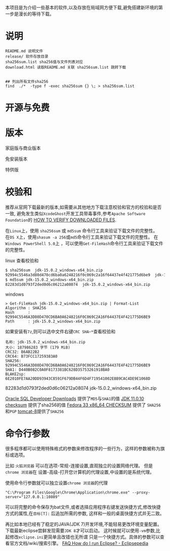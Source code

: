 本项目是为介绍一些基本的软件,以及存放在局域网方便下载,避免搭建新环境的第一步是漫长的等待下载。


# 

# 说明
 
    README.md 说明文件
    release/ 软件存放目录
    sha256sum.list sha256值与文件列表对应
    download.html 读取README.md 关联 sha256sum.list 跳转下载

 
    ## 列出所有文件sha256
    find  ./*  -type f -exec sha256sum {} \; > sha256sum.list



 
# 开源与免费

# 版本

家庭版与商业版本

免安装版本

  特供版


# 校验和

推荐从官网下载最新的版本,如需要从其他地方下载注意校验和官方的校验和是否一致,
避免发生类似`XcodeGhost`开发工具带毒事件,参考`Apache Software Foundation`的
[HOW TO VERIFY DOWNLOADED FILES](https://www.apache.org/info/verification.html).
 

在`Linux`上，使用 `sha256sum` 或 `md5sum` 命令行工具来验证下载文件的完整性。  
在`OS X`上，使用`shasum -a 256`或`md5`命令行工具来验证下载文件的完整性。
在`Windows PowerShell 5.0`上 ，可以使用`Get-FileHash`命令行工具来验证下载文件的完整性。



linux 查看校验和
```bash
$ sha256sum  jdk-15.0.2_windows-x64_bin.zip
92994c5546a3d80d470cd6ba0a6248216f0c069c2a16f64437e4f421775d6be9  jdk-15.0.2_windows-x64_bin.zip
$ md5sum jdk-15.0.2_windows-x64_bin.zip
82283d1d0793f2ded0d6c06212a08074  jdk-15.0.2_windows-x64_bin.zip
```

windows
```
> Get-FileHash jdk-15.0.2_windows-x64_bin.zip | Format-List
Algorithm : SHA256
Hash      : 92994C5546A3D80D470CD6BA0A6248216F0C069C2A16F64437E4F421775D6BE9
Path      : jdk-15.0.2_windows-x64_bin.zip
```

如果安装有`7z`,则可以选中文件右键`CRC SHA`-`*`查看校验和
```
名称: jdk-15.0.2_windows-x64_bin.zip
大小: 187986283 字节 (179 MiB)
CRC32: B6AB22B2
CRC64: B73FCC17259383A0
SHA256: 92994C5546A3D80D470CD6BA0A6248216F0C069C2A16F64437E4F421775D6BE9
SHA1: D440B082C0A0F8173381BC628D35753261918BA0
BLAKE2sp: 6E2010FE7AA20DD93943C8591F679DB44F6D4F719541002E8B9CAC4DE9E1068D
```
82283d1d0793f2ded0d6c06212a08074  jdk-15.0.2_windows-x64_bin.zip

[Oracle SQL Developer Downloads](https://www.oracle.com/tools/downloads/sqldev-downloads.html)
提供了`MD5`与`SHA1`的值
[JDK 11.0.10 checksum](https://www.oracle.com/webfolder/s/digest/11-0-10-checksum.html)
提供了sha256的值
[Fedora 33 x86_64 CHECKSUM](https://getfedora.org/static/checksums/Fedora-Workstation-33-1.2-x86_64-CHECKSUM)
提供了 `SHA256`和`PGP`
[tomcat-8](https://downloads.apache.org/tomcat/tomcat-8/v8.5.63/bin/)提供了`SHA256`

 


# 命令行参数

很多程序都可以使用特殊格式的参数来修改程序的一些行为，这样的参数被称为旗标或选项。

比如 `火狐浏览器` 可以在选项-常规-连接设置,直观独立的设置网络代理。
但是`chrome 浏览器`在 设置-高级-打开您计算机的代理设置,中设置的是系统代理。

使用命令行参数就可以独立设置`chrome 浏览器`的代理

    "C:\Program Files\Google\Chrome\Application\chrome.exe" --proxy-server="127.0.0.1:10809"

可以将完整的命令保存为bat文件,或者选择应用程序右键发送快捷方式,修改快捷方式的属性,在`目标[T]:` 后追加所需的参数,
这样和一般的桌面快捷方式并无二致。

再比如本地已经有了稳定的JAVA(JDK 7)开发环境,不能轻易更改环境变量配置。下载最新eclipse尝鲜发现需要`JDK 8`才可以启动。
这时候就可以使用`-vm`参数,比起修改`eclipse.ini`更简单且改错也无所谓 只是一个快捷方式。具体的参数可以查看官方文档/wiki/搜索引擎。
[FAQ How do I run Eclipse? - Eclipsepedia](https://wiki.eclipse.org/FAQ_How_do_I_run_Eclipse%3F)



